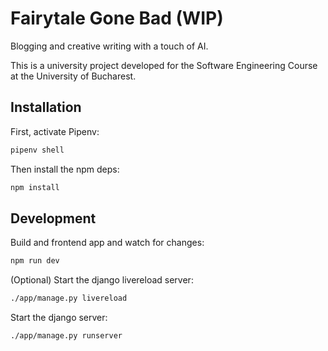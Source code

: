 # Fairytale Gone Bad (WIP)

Blogging and creative writing with a touch of AI.

This is a university project developed for the Software Engineering Course at the University of Bucharest.

## Installation

First, activate Pipenv:

```bash
pipenv shell
```

Then install the npm deps:

```bash
npm install
```

## Development

Build and frontend app and watch for changes:

```bash
npm run dev
```

(Optional) Start the django livereload server:

```bash
./app/manage.py livereload
```

Start the django server:

```bash
./app/manage.py runserver
```
